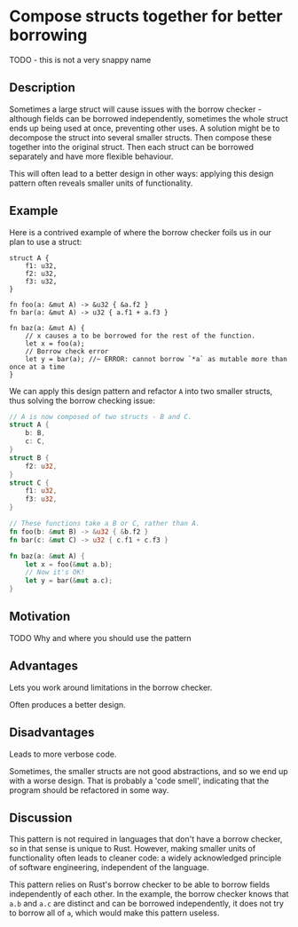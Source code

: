 # Compose structs together for better borrowing

TODO - this is not a very snappy name

## Description

Sometimes a large struct will cause issues with the borrow checker - although
fields can be borrowed independently, sometimes the whole struct ends up being
used at once, preventing other uses. A solution might be to decompose the struct
into several smaller structs. Then compose these together into the original
struct. Then each struct can be borrowed separately and have more flexible
behaviour.

This will often lead to a better design in other ways: applying this design
pattern often reveals smaller units of functionality.


## Example

Here is a contrived example of where the borrow checker foils us in our plan to
use a struct:

```rust,ignore
struct A {
    f1: u32,
    f2: u32,
    f3: u32,
}

fn foo(a: &mut A) -> &u32 { &a.f2 }
fn bar(a: &mut A) -> u32 { a.f1 + a.f3 }

fn baz(a: &mut A) {
    // x causes a to be borrowed for the rest of the function.
    let x = foo(a);
    // Borrow check error
    let y = bar(a); //~ ERROR: cannot borrow `*a` as mutable more than once at a time
}
```

We can apply this design pattern and refactor `A` into two smaller structs, thus
solving the borrow checking issue:

```rust
// A is now composed of two structs - B and C.
struct A {
    b: B,
    c: C,
}
struct B {
    f2: u32,
}
struct C {
    f1: u32,
    f3: u32,
}

// These functions take a B or C, rather than A.
fn foo(b: &mut B) -> &u32 { &b.f2 }
fn bar(c: &mut C) -> u32 { c.f1 + c.f3 }

fn baz(a: &mut A) {
    let x = foo(&mut a.b);
    // Now it's OK!
    let y = bar(&mut a.c);
}
```


## Motivation

TODO Why and where you should use the pattern


## Advantages

Lets you work around limitations in the borrow checker.

Often produces a better design.


## Disadvantages

Leads to more verbose code.

Sometimes, the smaller structs are not good abstractions, and so we end up with
a worse design. That is probably a 'code smell', indicating that the program
should be refactored in some way.


## Discussion

This pattern is not required in languages that don't have a borrow checker, so
in that sense is unique to Rust. However, making smaller units of functionality
often leads to cleaner code: a widely acknowledged principle of software
engineering, independent of the language.

This pattern relies on Rust's borrow checker to be able to borrow fields
independently of each other. In the example, the borrow checker knows that `a.b`
and `a.c` are distinct and can be borrowed independently, it does not try to
borrow all of `a`, which would make this pattern useless.
